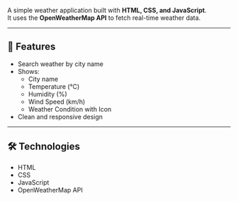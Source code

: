 A simple weather application built with **HTML, CSS, and JavaScript**.  
It uses the **OpenWeatherMap API** to fetch real-time weather data.

---

## 🚀 Features
- Search weather by city name
- Shows:
  - City name
  - Temperature (°C)
  - Humidity (%)
  - Wind Speed (km/h)
  - Weather Condition with Icon
- Clean and responsive design

---

## 🛠️ Technologies
- HTML
- CSS
- JavaScript
- OpenWeatherMap API

